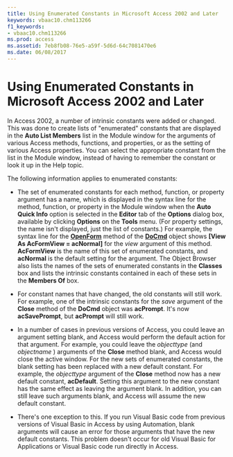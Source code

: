 ```yaml
---
title: Using Enumerated Constants in Microsoft Access 2002 and Later
keywords: vbaac10.chm113266
f1_keywords:
- vbaac10.chm113266
ms.prod: access
ms.assetid: 7eb8fb08-76e5-a59f-5d6d-64c7081470e6
ms.date: 06/08/2017
---
```



# Using Enumerated Constants in Microsoft Access 2002 and Later

In Access 2002, a number of intrinsic constants were added or changed. This was done to create lists of "enumerated" constants that are displayed in the  **Auto List Members** list in the Module window for the arguments of various Access methods, functions, and properties, or as the setting of various Access properties. You can select the appropriate constant from the list in the Module window, instead of having to remember the constant or look it up in the Help topic.

The following information applies to enumerated constants:

- The set of enumerated constants for each method, function, or property argument has a name, which is displayed in the syntax line for the method, function, or property in the Module window when the  **Auto Quick Info** option is selected in the **Editor** tab of the **Options** dialog box, available by clicking **Options** on the **Tools** menu. (For property settings, the name isn't displayed, just the list of constants.) For example, the syntax line for the **[OpenForm](docmd-openform-method-access.md)** method of the **[DoCmd](docmd-object-access.md)** object shows **[View As AcFormView = acNormal]** for the _view_ argument of this method. **AcFormView** is the name of this set of enumerated constants, and **acNormal** is the default setting for the argument. The Object Browser also lists the names of the sets of enumerated constants in the **Classes** box and lists the intrinsic constants contained in each of these sets in the **Members Of** box.
    
- For constant names that have changed, the old constants will still work. For example, one of the intrinsic constants for the  _save_ argument of the **Close** method of the **DoCmd** object was **acPrompt**. It's now **acSavePrompt**, but **acPrompt** will still work.
    
- In a number of cases in previous versions of Access, you could leave an argument setting blank, and Access would perform the default action for that argument. For example, you could leave the  _objecttype_ (and _objectname_ ) arguments of the **Close** method blank, and Access would close the active window. For the new sets of enumerated constants, the blank setting has been replaced with a new default constant. For example, the _objecttype_ argument of the **Close** method now has a new default constant, **acDefault**. Setting this argument to the new constant has the same effect as leaving the argument blank. In addition, you can still leave such arguments blank, and Access will assume the new default constant.
    
- There's one exception to this. If you run Visual Basic code from previous versions of Visual Basic in Access by using Automation, blank arguments will cause an error for those arguments that have the new default constants. This problem doesn't occur for old Visual Basic for Applications or Visual Basic code run directly in Access.
    

